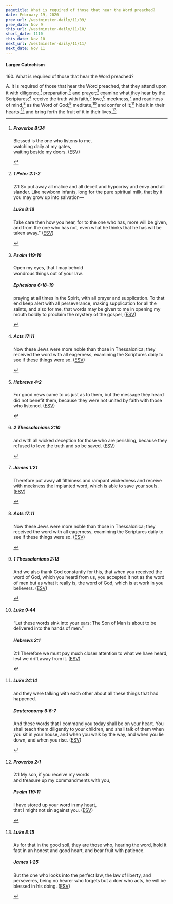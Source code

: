 ```yaml
---
pagetitle: What is required of those that hear the Word preached?
date: February 19, 2020
prev_url: /westminster-daily/11/09/
prev_date: Nov 9
this_url: /westminster-daily/11/10/
short_date: 1110
this_date: Nov 10
next_url: /westminster-daily/11/11/
next_date: Nov 11
---
```


#### Larger Catechism

160\. What is required of those that hear the Word preached?

A. It is required of those that hear the Word preached, that they attend upon it with diligence,[^fnref:wlc1] preparation,[^fnref:wlc2] and prayer;[^fnref:wlc3] examine what they hear by the Scriptures;[^fnref:wlc4] receive the truth with faith,[^fnref:wlc5] love,[^fnref:wlc6] meekness,[^fnref:wlc7] and readiness of mind,[^fnref:wlc8] as the Word of God;[^fnref:wlc9] meditate,[^fnref:wlc10] and confer of it;[^fnref:wlc11] hide it in their hearts,[^fnref:wlc12] and bring forth the fruit of it in their lives.[^fnref:wlc13]


[^fnref:wlc1]: <div class="esv"><h5>Proverbs 8:34</h5> <div class="esv-text"><div class="block-indent"> <p class="line-group" id="p20008034.01-1">Blessed is the one who listens to me,<br /> <span class="indent"></span>watching daily at my gates,<br /> <span class="indent"></span>waiting beside my doors.  (<a href="http://www.esv.org" class="copyright">ESV</a>)</p> </div> </div> </div>

[^fnref:wlc2]: <div class="esv"><h5>1 Peter 2:1-2</h5> <div class="esv-text"> <p id="p60002001.08-1"><span class="chapter-num" id="v60002001-1">2:1&nbsp;</span>So put away all malice and all deceit and hypocrisy and envy and all slander. Like newborn infants, long for the pure spiritual milk, that by it you may grow up into salvation&#8212;</p> </div><h5>Luke 8:18</h5> <div class="esv-text"><p id="p42008018.01-2"><span class="woc">Take care then how you hear, for to the one who has, more will be given, and from the one who has not, even what he thinks that he has will be taken away.&#8221;</span>  (<a href="http://www.esv.org" class="copyright">ESV</a>)</p> </div> </div>

[^fnref:wlc3]: <div class="esv"><h5>Psalm 119:18</h5> <div class="esv-text"><div class="block-indent"> <p class="line-group" id="p19119018.01-1">Open my eyes, that I may behold<br /> <span class="indent"></span>wondrous things out of your law.</p> </div> </div><h5>Ephesians 6:18-19</h5> <div class="esv-text"><p id="p49006018.01-2">praying at all times in the Spirit, with all prayer and supplication. To that end keep alert with all perseverance, making supplication for all the saints, and also for me, that words may be given to me in opening my mouth boldly to proclaim the mystery of the gospel,  (<a href="http://www.esv.org" class="copyright">ESV</a>)</p> </div> </div>

[^fnref:wlc4]: <div class="esv"><h5>Acts 17:11</h5> <div class="esv-text"><p id="p44017011.01-1">Now these Jews were more noble than those in Thessalonica; they received the word with all eagerness, examining the Scriptures daily to see if these things were so.  (<a href="http://www.esv.org" class="copyright">ESV</a>)</p> </div> </div>

[^fnref:wlc5]: <div class="esv"><h5>Hebrews 4:2</h5> <div class="esv-text"><p id="p58004002.01-1">For good news came to us just as to them, but the message they heard did not benefit them, because they were not united by faith with those who listened.  (<a href="http://www.esv.org" class="copyright">ESV</a>)</p> </div> </div>

[^fnref:wlc6]: <div class="esv"><h5>2 Thessalonians 2:10</h5> <div class="esv-text"><p id="p53002010.01-1">and with all wicked deception for those who are perishing, because they refused to love the truth and so be saved.  (<a href="http://www.esv.org" class="copyright">ESV</a>)</p> </div> </div>

[^fnref:wlc7]: <div class="esv"><h5>James 1:21</h5> <div class="esv-text"><p id="p59001021.01-1">Therefore put away all filthiness and rampant wickedness and receive with meekness the implanted word, which is able to save your souls.  (<a href="http://www.esv.org" class="copyright">ESV</a>)</p> </div> </div>

[^fnref:wlc8]: <div class="esv"><h5>Acts 17:11</h5> <div class="esv-text"><p id="p44017011.01-1">Now these Jews were more noble than those in Thessalonica; they received the word with all eagerness, examining the Scriptures daily to see if these things were so.  (<a href="http://www.esv.org" class="copyright">ESV</a>)</p> </div> </div>

[^fnref:wlc9]: <div class="esv"><h5>1 Thessalonians 2:13</h5> <div class="esv-text"><p id="p52002013.01-1">And we also thank God constantly for this, that when you received the word of God, which you heard from us, you accepted it not as the word of men but as what it really is, the word of God, which is at work in you believers.  (<a href="http://www.esv.org" class="copyright">ESV</a>)</p> </div> </div>

[^fnref:wlc10]: <div class="esv"><h5>Luke 9:44</h5> <div class="esv-text"><p id="p42009044.01-1"><span class="woc">&#8220;Let these words sink into your ears: The Son of Man is about to be delivered into the hands of men.&#8221;</span></p> </div><h5>Hebrews 2:1</h5> <div class="esv-text"> <p id="p58002001.05-2"><span class="chapter-num" id="v58002001-2">2:1&nbsp;</span>Therefore we must pay much closer attention to what we have heard, lest we drift away from it.  (<a href="http://www.esv.org" class="copyright">ESV</a>)</p> </div> </div>

[^fnref:wlc11]: <div class="esv"><h5>Luke 24:14</h5> <div class="esv-text"><p id="p42024014.01-1">and they were talking with each other about all these things that had happened.</p> </div><h5>Deuteronomy 6:6-7</h5> <div class="esv-text"><p id="p05006006.01-2">And these words that I command you today shall be on your heart. You shall teach them diligently to your children, and shall talk of them when you sit in your house, and when you walk by the way, and when you lie down, and when you rise.  (<a href="http://www.esv.org" class="copyright">ESV</a>)</p> </div> </div>

[^fnref:wlc12]: <div class="esv"><h5>Proverbs 2:1</h5> <div class="esv-text"> <div class="block-indent"> <p class="line-group" id="p20002001.05-1"><span class="chapter-num" id="v20002001-1">2:1&nbsp;</span>My son, if you receive my words<br /> <span class="indent"></span>and treasure up my commandments with you,</p> </div> </div><h5>Psalm 119:11</h5> <div class="esv-text"><div class="block-indent"> <p class="line-group" id="p19119011.01-2">I have stored up your word in my heart,<br /> <span class="indent"></span>that I might not sin against you.  (<a href="http://www.esv.org" class="copyright">ESV</a>)</p> </div> </div> </div>

[^fnref:wlc13]: <div class="esv"><h5>Luke 8:15</h5> <div class="esv-text"><p id="p42008015.01-1"><span class="woc">As for that in the good soil, they are those who, hearing the word, hold it fast in an honest and good heart, and bear fruit with patience.</span></p> </div><h5>James 1:25</h5> <div class="esv-text"><p id="p59001025.01-2">But the one who looks into the perfect law, the law of liberty, and perseveres, being no hearer who forgets but a doer who acts, he will be blessed in his doing.  (<a href="http://www.esv.org" class="copyright">ESV</a>)</p> </div> </div>

